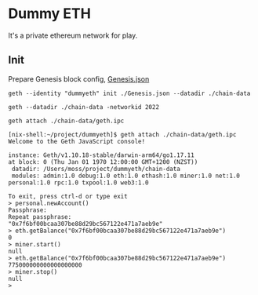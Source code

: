 # Dummy ETH

It's a private ethereum network for play.

## Init

Prepare Genesis block config, [Genesis.json](./Genesis.json)

`geth --identity "dummyeth" init ./Genesis.json --datadir ./chain-data`

`geth --datadir ./chain-data -networkid 2022`

`geth attach ./chain-data/geth.ipc`

```shell
[nix-shell:~/project/dummyeth]$ geth attach ./chain-data/geth.ipc
Welcome to the Geth JavaScript console!

instance: Geth/v1.10.18-stable/darwin-arm64/go1.17.11
at block: 0 (Thu Jan 01 1970 12:00:00 GMT+1200 (NZST))
 datadir: /Users/moss/project/dummyeth/chain-data
 modules: admin:1.0 debug:1.0 eth:1.0 ethash:1.0 miner:1.0 net:1.0 personal:1.0 rpc:1.0 txpool:1.0 web3:1.0

To exit, press ctrl-d or type exit
> personal.newAccount()
Passphrase: 
Repeat passphrase: 
"0x7f6bf00bcaa307be88d29bc567122e471a7aeb9e"
> eth.getBalance("0x7f6bf00bcaa307be88d29bc567122e471a7aeb9e")
0
> miner.start()
null
> eth.getBalance("0x7f6bf00bcaa307be88d29bc567122e471a7aeb9e")
775000000000000000000
> miner.stop()
null
> 
```